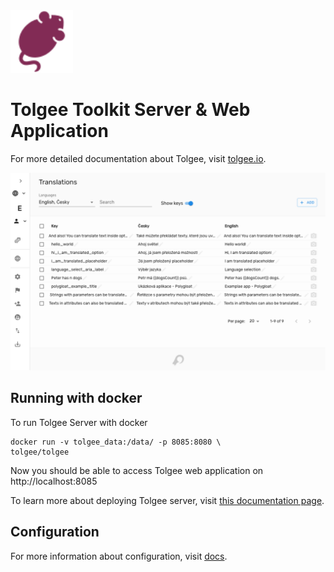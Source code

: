 <img src="./webapp/src/favicon.svg" alt="Tolgee Logo" width="100"/>

# Tolgee Toolkit Server & Web Application

For more detailed documentation about Tolgee, visit [tolgee.io](https://tolgee.io).

![Tolgee Web Application](./screenshot.png)

## Running with docker
To run Tolgee Server with docker

    docker run -v tolgee_data:/data/ -p 8085:8080 \
    tolgee/tolgee

Now you should be able to access Tolgee web application on http://localhost:8085

To learn more about deploying Tolgee server, visit 
[this documentation page](https://tolgee.io/docs/server_and_web_app/self_hosting/running_with_docker).

## Configuration
For more information about configuration, visit 
[docs](https://tolgee.io/server_and_web_app/self_hosting/configuration).
